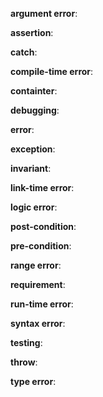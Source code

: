 **argument error**:

**assertion**:

**catch**:

**compile-time error**:

**containter**:

**debugging**:

**error**:

**exception**:

**invariant**:

**link-time error**:

**logic error**:

**post-condition**:

**pre-condition**:

**range error**:

**requirement**:

**run-time error**:

**syntax error**:

**testing**:

**throw**:

**type error**: